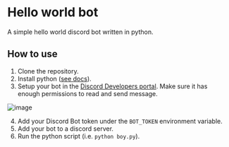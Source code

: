 # Hello world bot

A simple hello world discord bot written in python.

## How to use

1.  Clone the repository.
2.  Install python ([see docs](https://www.python.org/downloads/)).
3.  Setup your bot in the [Discord Developers portal](https://discord.com/developers/applications). Make sure it has enough permissions to read and send message.

![image](https://user-images.githubusercontent.com/17570430/205239417-05884cf9-551b-4cca-81d7-67084806ebb3.png)

4.  Add your Discord Bot token under the `BOT_TOKEN` environment variable.
5.  Add your bot to a discord server.
6.  Run the python script (i.e. `python boy.py`). 
